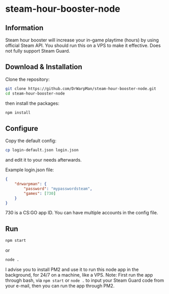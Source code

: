 # steam-hour-booster-node

## Information

Steam hour booster will increase your in-game playtime (hours) by using official Steam API.
You should run this on a VPS to make it effective.
Does not fully support Steam Guard.

## Download & Installation

Clone the repository:

```bash
git clone https://github.com/DrWarpMan/steam-hour-booster-node.git
cd steam-hour-booster-node
```

then install the packages:

```bash
npm install
```

## Configure

Copy the default config:

```bash
cp login-default.json login.json
```

and edit it to your needs afterwards.

Example login.json file:
```json
{
	"drwarpman": {
		"password": "mypasswordsteam",
		"games": [730]
	}
}
```
730 is a CS:GO app ID.
You can have multiple accounts in the config file.

## Run

```bash
npm start
```
or
```bash
node .
```

I advise you to install PM2 and use it to run this node app in the background, for 24/7 on a machine, like a VPS.
Note: First run the app through bash, via `npm start` or `node .` to input your Steam Guard code from your e-mail, then you can run the app through PM2.
